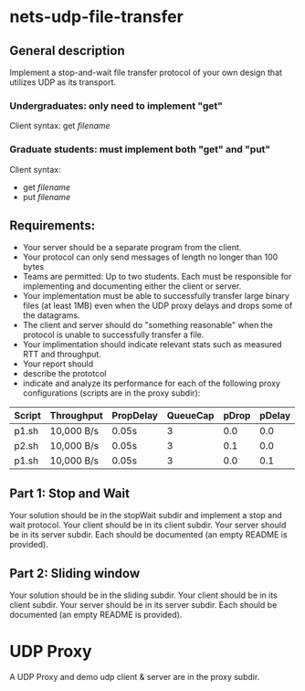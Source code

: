 # nets-udp-file-transfer


## General description
Implement a stop-and-wait file transfer protocol of your own design
that utilizes UDP as its transport.

### Undergraduates: only need to implement "get"

Client syntax: get *filename*

### Graduate students: must implement both "get" and "put"

Client syntax:
* get *filename*
* put *filename*

## Requirements:
* Your server should be a separate program from the client.  
* Your protocol can only send messages of length no
longer than 100 bytes
* Teams are permitted: Up to two students.  Each must be responsible for
implementing and documenting either the client or server.
* Your implementation must be able to successfully transfer large
binary files (at least 1MB) even when the UDP proxy delays and drops some of the datagrams. 
* The client and server should do "something reasonable" when the
protocol is unable to successfully transfer a file. 
* Your implimentation should indicate relevant stats such as measured RTT and throughput.  
* Your report should
 * describe the prototcol
 * indicate and analyze its performance for each of the following
   proxy configurations (scripts are in the proxy subdir):

| Script | Throughput |  PropDelay | QueueCap | pDrop | pDelay |
|--------|------------|------------|----------|-------|--------|
| p1.sh  | 10,000 B/s | 0.05s      | 3        | 0.0   | 0.0    |
| p2.sh  | 10,000 B/s | 0.05s      | 3        | 0.1   | 0.0    |
| p1.sh  | 10,000 B/s | 0.05s      | 3        | 0.0   | 0.1    |


## Part 1: Stop and Wait

Your solution should be in the stopWait subdir and implement a stop
and wait protocol.   Your client should be in its 
client subdir.  Your server should be in its server subdir.  Each
should be documented (an empty README is provided).


## Part 2: Sliding window

Your solution should be in the sliding subdir.  Your client should be in its
client subdir.  Your server should be in its server subdir.  Each
should be documented (an empty README is provided).


# UDP Proxy
A UDP Proxy and demo udp client & server are in the proxy subdir.